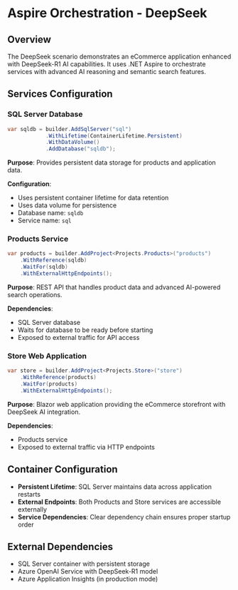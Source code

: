 # Aspire Orchestration - DeepSeek

## Overview
The DeepSeek scenario demonstrates an eCommerce application enhanced with DeepSeek-R1 AI capabilities. It uses .NET Aspire to orchestrate services with advanced AI reasoning and semantic search features.

## Services Configuration

### SQL Server Database
```csharp
var sqldb = builder.AddSqlServer("sql")
            .WithLifetime(ContainerLifetime.Persistent)
            .WithDataVolume()
            .AddDatabase("sqldb");
```

**Purpose**: Provides persistent data storage for products and application data.

**Configuration**: 
- Uses persistent container lifetime for data retention
- Uses data volume for persistence
- Database name: `sqldb`
- Service name: `sql`

### Products Service
```csharp
var products = builder.AddProject<Projects.Products>("products")
    .WithReference(sqldb)
    .WaitFor(sqldb)
    .WithExternalHttpEndpoints();
```

**Purpose**: REST API that handles product data and advanced AI-powered search operations.

**Dependencies**: 
- SQL Server database
- Waits for database to be ready before starting
- Exposed to external traffic for API access

### Store Web Application
```csharp
var store = builder.AddProject<Projects.Store>("store")
    .WithReference(products)
    .WaitFor(products)
    .WithExternalHttpEndpoints();
```

**Purpose**: Blazor web application providing the eCommerce storefront with DeepSeek AI integration.

**Dependencies**: 
- Products service
- Exposed to external traffic via HTTP endpoints

## Container Configuration
- **Persistent Lifetime**: SQL Server maintains data across application restarts
- **External Endpoints**: Both Products and Store services are accessible externally
- **Service Dependencies**: Clear dependency chain ensures proper startup order

## External Dependencies
- SQL Server container with persistent storage
- Azure OpenAI Service with DeepSeek-R1 model
- Azure Application Insights (in production mode)